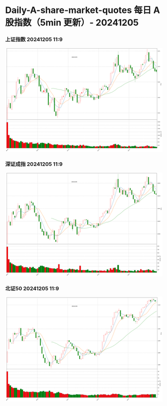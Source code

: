 
# Daily-A-share-market-quotes 每日 A 股指数（5min 更新）- 20241205

### 上证指数 20241205 11:9
![](./fig/2024/12/20241205-sh000001.png)

### 深证成指 20241205 11:9
![](./fig/2024/12/20241205-sz399001.png)

### 北证50 20241205 11:9
![](./fig/2024/12/20241205-bj899050.png)
